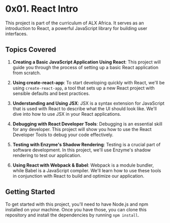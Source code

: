 # 0x01. React Intro

This project is part of the curriculum of ALX Africa. It serves as an introduction to React, a powerful JavaScript library for building user interfaces.

## Topics Covered

1. **Creating a Basic JavaScript Application Using React**: This project will guide you through the process of setting up a basic React application from scratch.

2. **Using create-react-app**: To start developing quickly with React, we'll be using `create-react-app`, a tool that sets up a new React project with sensible defaults and best practices.

3. **Understanding and Using JSX**: JSX is a syntax extension for JavaScript that is used with React to describe what the UI should look like. We'll dive into how to use JSX in your React applications.

4. **Debugging with React Developer Tools**: Debugging is an essential skill for any developer. This project will show you how to use the React Developer Tools to debug your code effectively.

5. **Testing with Enzyme's Shadow Rendering**: Testing is a crucial part of software development. In this project, we'll use Enzyme's shadow rendering to test our application.

6. **Using React with Webpack & Babel**: Webpack is a module bundler, while Babel is a JavaScript compiler. We'll learn how to use these tools in conjunction with React to build and optimize our application.

## Getting Started

To get started with this project, you'll need to have Node.js and npm installed on your machine. Once you have those, you can clone this repository and install the dependencies by running `npm install`.